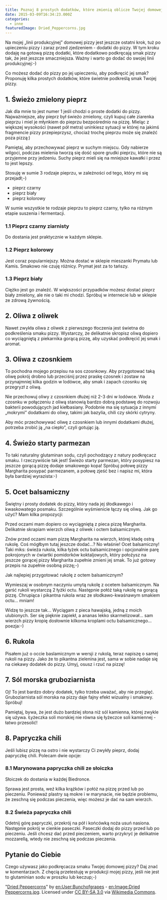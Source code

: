```yaml
---
title: Poznaj 8 prostych dodatków, które zmienią oblicze Twojej domowej pizzy
date: 2015-03-09T16:34:23.000Z
categories: 
  - inne
featuredImage: Dried_Peppercorns.jpg
---
```


Na mojej „linii produkcyjnej” domowej pizzy jest jeszcze ostatni krok, tuż po upieczeniu pizzy i zaraz przed zjedzeniem - dodatki do pizzy. W tym kroku dodaję na gotową pizzę dodatki, które dodatkowo podkręcają smak pizzy tak, że jest jeszcze smaczniejsza. Ważny i warto go dodać do swojej linii produkcyjnej:-)

Co możesz dodać do pizzy po jej upieczeniu, aby podkręcić jej smak? Proponuję kilka prostych dodatków, które świetnie podkreślą smak Twojej pizzy.

## 1\. Świeżo zmielony pieprz

Jak dla mnie to jest numer 1 jeśli chodzi o proste dodatki do pizzy. Najważniejsze, aby pieprz był świeżo zmielony, czyli kupuj całe ziarenka pieprzu i miel je młynkiem do pieprzu bezpośrednio na pizzę. Mieląc z większej wysokości (nawet pół metra) uninkiesz sytuacji w której na jakimś fragmencie pizzy przepieprzysz, chociaż trochę pieprzu może się znaleźć poza pizzą:)

Pamiętaj, aby przechowywać pieprz w suchym miejscu. Gdy nabierze wilgoci, podczas mielenia tworzą się dość spore grudki pieprzu, które nie są przyjemne przy jedzeniu. Suchy pieprz mieli się na mniejsze kawałki i przez to jest lepszy.

Stosuję w sumie 3 rodzaje pieprzu, w zależności od tego, który mi się przejadł;-)

- pieprz czarny
- pieprz biały
- pieprz kolorowy

W sumie wszystkie te rodzaje pieprzu to pieprz czarny, tylko na różnym etapie suszenia i fermentacji.

### 1.1 Pieprz czarny ziarnisty

Do dostania jest praktycznie w każdym sklepie.

### 1.2 Pieprz kolorowy

Jest coraz popularniejszy. Można dostać w sklepie mieszanki Prymatu lub Kamis. Smakowo nie czuję różnicy. Prymat jest za to tańszy.

### 1.3 Pieprz biały

Ciężko jest go znaleźć. W większości przypadków możesz dostać pieprz biały zmielony, ale nie o taki mi chodzi. Spróbuj w internecie lub w sklepie ze zdrową żywnością.

## 2\. Oliwa z oliwek

Nawet zwykła oliwa z oliwek z pierwszego tłoczenia jest świetna do podkreślenia smaku pizzy. Wystarczy, że delikatnie skropisz oliwą dopiero co wyciągniętą z piekarnika gorącą pizzę, aby uzyskać podkręcić jej smak i aromat.

## 3\. Oliwa z czosnkiem

To pochodna mojego przepisu na sos czosnkowy. Aby przygotować taką oliwę pokrój drobno lub przeciśnij przez praskę czosnek i zostaw na przynajmniej kilka godzin w lodówce, aby smak i zapach czosnku się przegryzł z oliwą.

Nie przechowuj oliwy z czosnkiem dłużej niż 2-3 dni w lodówce. Woda z czosnku w połączeniu z oliwą stanowią bardzo dobrą podstawę do rozwoju bakterii powodujących jad kiełbasiany. Podobnie ma się sytuacja z innymi „mokrymi” dodatkami do oliwy, takimi jak bazylia, chili czy skórki cytryny.

Aby móc przechowywać oliwę z czosnkiem lub innymi dodatkami dłużej, potrzeba zrobić ją „na ciepło”, czyli gotując ją.

## 4\. Świeżo starty parmezan

To taki naturalny glutaminan sodu, czyli pochodzący z natury podkręcacz smaku. I rzeczywiście tak jest! Świeżo starty parmezan, który posypiesz na jeszcze gorącą pizzę dodaje smakowego kopa! Spróbuj połowę pizzy Margharita posypać parmezanem, a połowę zjeść bez i napisz mi, która była bardziej wyrazista:-)

## 5\. Ocet balsamiczny

Świętny i prosty dodatek do pizzy, który nada jej śłodkawego i kwaskowatego posmaku. Szczególnie wyśmienicie łączy się oliwą. Jak go użyć? Mam kilka propozycji:

Przed oczami mam dopiero co wyciągniętą z pieca pizzę Margharita. Delikatnie skrapiam wierzch oliwą z oliwek i octem balsamicznym.

Znów przed oczami mam pizzę Margharita na wierzch, której kładę ostrą rukolę. Coś mógłbym tutaj jeszcze dodać…? No właśnie! Ocet balsamiczny! Taki miks: świeża rukola, kilka łyżek octu balsamicznego i opcjonalnie parę pokrojonych w ćwiartki pomidorków koktaljowych, który położysz na jeszcze gorącej pizzy Margharita zupełnie zmieni jej smak. To już gotowy przepis na zupełnie osobną pizzę;-)

Jak najlepiej przygotować rukolę z octem balsamicznym?

Wymieszaj w osobnym naczyniu umytą rukolę z ocetem balsamicznym. Na garść rukoli wystarczą 2 łyżki octu. Następnie połóż taką rukolę na gorącą pizzę. Chrupiąca i pikantna rukola wraz ze słodkawo-kwaśnawym smakiem octu… mniam!

Widzę to jeszcze tak… Wyciągam z pieca hawajską, jedną z moich ulubionych. Ser się pięknie zapiekł, a ananas lekko skarmelizował… sam wierzch pizzy kropię dosłownie kilkoma kroplami octu balsamicznego… poezja:-)

## 6\. Rukola

Pisałem już o occie baslamicznym w wersji z rukolą, teraz napiszę o samej rukoli na pizzy. Jako że to pikantna zielenina jest, sama w sobie nadaje się na ciekawy dodatek do pizzy. Umyj, osusz i rzuć na pizzę!

## 7\. Sól morska gruboziarnista

Oj! To jest bardzo dobry dodatek, tylko trzeba uważać, aby nie przegięć. Gruboziarnista sól morska na pizzy daje fajny efekt wizualny i smakowy. Spróbuj!

Pamiętaj, bywa, że jest dużo bardziej słona niż sól kamienna, której zwykle się używa. Łyżeczka soli morskiej nie równa się łyżeczce soli kamiennej - łatwo przesolić!

## 8\. Papryczka chili

Jeśli lubisz pizzę na ostro i nie wystarczy Ci zwykły pieprz, dodaj papryczkę chili. Polecam dwie opcje:

### 8.1 Marynowana papryczka chili ze słoiczka

Słoiczek do dostania w każdej Biedronce.

Sprawa jest prosta, weź kilka krążków i połóż na pizzę przed lub po pieczeniu. Ponieważ plastry są mokre i w marynacie, nie będzie problemu, że zeschną się podczas pieczenia, więc możesz je dać na sam wierzch.

### 8.2 Świeża papryczka chili

Odetnij górę papryczki, przekrój na pół i końcówką noża usuń nasiona. Następnie pokrój w cienkie paseczki. Paseczki dodaj do pizzy przed lub po pieczeniu. Jeśli chcesz dać przed pieczeniem, warto przykryć je delikatnie mozzarellą, wtedy nie zeschną się podczas pieczenia.

## Pytanie do Ciebie

Czego używasz jako podkręcacza smaku Twojej domowej pizzy? Daj znać w komentarzach. Z chęcią przetestuję w produkcji mojej pizzy, jeśli nie jest to glutaminian sodu w proszku lub keczup;-)

"[Dried Peppercorns](http://commons.wikimedia.org/wiki/File:Dried_Peppercorns.jpg#mediaviewer/File:Dried_Peppercorns.jpg)" by [en:User:Bunchofgrapes](//en.wikipedia.org/wiki/User:Bunchofgrapes "en:User:Bunchofgrapes") - [en:Image:Dried Peppercorns.jpg](//en.wikipedia.org/wiki/Image:Dried_Peppercorns.jpg "en:Image:Dried Peppercorns.jpg"). Licensed under [CC BY-SA 3.0](http://creativecommons.org/licenses/by-sa/3.0/ "Creative Commons Attribution-Share Alike 3.0") via [Wikimedia Commons](//commons.wikimedia.org/wiki/).
